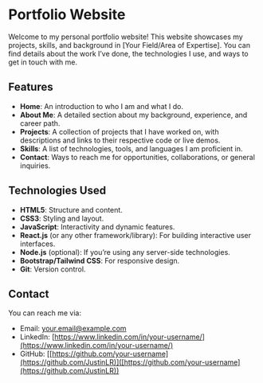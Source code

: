 
# Portfolio Website

Welcome to my personal portfolio website! This website showcases my projects, skills, and background in [Your Field/Area of Expertise]. You can find details about the work I’ve done, the technologies I use, and ways to get in touch with me.

## Features
- **Home**: An introduction to who I am and what I do.
- **About Me**: A detailed section about my background, experience, and career path.
- **Projects**: A collection of projects that I have worked on, with descriptions and links to their respective code or live demos.
- **Skills**: A list of technologies, tools, and languages I am proficient in.
- **Contact**: Ways to reach me for opportunities, collaborations, or general inquiries.

## Technologies Used
- **HTML5**: Structure and content.
- **CSS3**: Styling and layout.
- **JavaScript**: Interactivity and dynamic features.
- **React.js** (or any other framework/library): For building interactive user interfaces.
- **Node.js** (optional): If you’re using any server-side technologies.
- **Bootstrap/Tailwind CSS**: For responsive design.
- **Git**: Version control.

## Contact
You can reach me via:
- Email: [your.email@example.com](mailto:your.email@example.com)
- LinkedIn: [https://www.linkedin.com/in/your-username/](https://www.linkedin.com/in/your-username/)
- GitHub: [[https://github.com/your-username](https://github.com/JustinLR)]([https://github.com/your-username](https://github.com/JustinLR))
